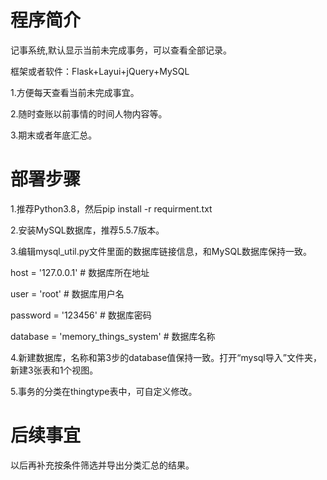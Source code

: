 # 程序简介
记事系统,默认显示当前未完成事务，可以查看全部记录。

框架或者软件：Flask+Layui+jQuery+MySQL

1.方便每天查看当前未完成事宜。

2.随时查账以前事情的时间人物内容等。

3.期末或者年底汇总。

# 部署步骤
1.推荐Python3.8，然后pip install -r requirment.txt

2.安装MySQL数据库，推荐5.5.7版本。

3.编辑mysql_util.py文件里面的数据库链接信息，和MySQL数据库保持一致。

host = '127.0.0.1'    # 数据库所在地址

user = 'root'         # 数据库用户名

password = '123456'     # 数据库密码

database = 'memory_things_system' # 数据库名称

4.新建数据库，名称和第3步的database值保持一致。打开“mysql导入”文件夹，新建3张表和1个视图。

5.事务的分类在thingtype表中，可自定义修改。

# 后续事宜
以后再补充按条件筛选并导出分类汇总的结果。
